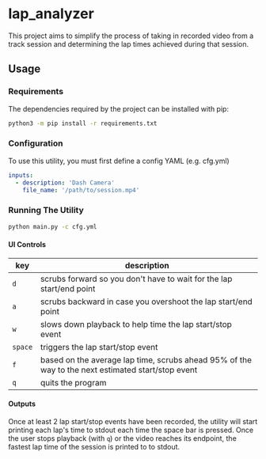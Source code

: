 # lap_analyzer

This project aims to simplify the process of taking in recorded video from a track session and determining the lap times achieved during that session.

## Usage

### Requirements

The dependencies required by the project can be installed with pip:

```bash
python3 -m pip install -r requirements.txt
```

### Configuration
To use this utility, you must first define a config YAML (e.g. cfg.yml)

```yaml
inputs:
  - description: 'Dash Camera'
    file_name: '/path/to/session.mp4'
```

### Running The Utility

```bash
python main.py -c cfg.yml
```

#### UI Controls

| key | description | 
| ---|---|
| `d` | scrubs forward so you don't have to wait for the lap start/end point | 
| `a` | scrubs backward in case you overshoot the lap start/end point | 
| `w` | slows down playback to help time the lap start/stop event | 
| `space` |  triggers the lap start/stop event | 
| `f` | based on the average lap time, scrubs ahead 95% of the way to the next estimated start/stop event | 
| `q`| quits the program | 

#### Outputs

Once at least 2 lap start/stop events have been recorded, the utility will start printing each lap's time to stdout each time the space bar is pressed. Once the user stops playback (with `q`) or the video reaches its endpoint, the fastest lap time of the session is printed to to stdout.